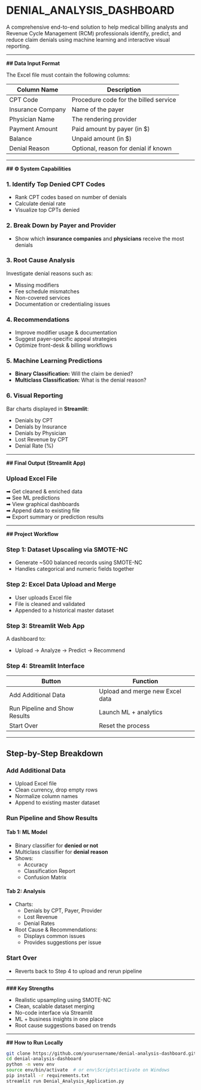 # DENIAL_ANALYSIS_DASHBOARD

A comprehensive end-to-end solution to help medical billing analysts and Revenue Cycle Management (RCM) professionals identify, predict, and reduce claim denials using machine learning and interactive visual reporting.

---

**##  Data Input Format**

The Excel file must contain the following columns:

| Column Name         | Description                          |
|---------------------|--------------------------------------|
| CPT Code            | Procedure code for the billed service |
| Insurance Company   | Name of the payer                    |
| Physician Name      | The rendering provider               |
| Payment Amount      | Paid amount by payer (in $)          |
| Balance             | Unpaid amount (in $)                 |
| Denial Reason       | Optional, reason for denial if known |

---

**## ⚙ System Capabilities**

### 1.  Identify Top Denied CPT Codes
- Rank CPT codes based on number of denials  
- Calculate denial rate  
- Visualize top CPTs denied

### 2.  Break Down by Payer and Provider
- Show which **insurance companies** and **physicians** receive the most denials

### 3.  Root Cause Analysis
Investigate denial reasons such as:
- Missing modifiers  
- Fee schedule mismatches  
- Non-covered services  
- Documentation or credentialing issues

### 4.  Recommendations
- Improve modifier usage & documentation
- Suggest payer-specific appeal strategies
- Optimize front-desk & billing workflows

### 5.  Machine Learning Predictions
- **Binary Classification:** Will the claim be denied?
- **Multiclass Classification:** What is the denial reason?

### 6.  Visual Reporting
Bar charts displayed in **Streamlit**:
- Denials by CPT
- Denials by Insurance
- Denials by Physician
- Lost Revenue by CPT
- Denial Rate (%)

---

**##  Final Output (Streamlit App)**

### Upload Excel File  
➡ Get cleaned & enriched data  
➡ See ML predictions  
➡ View graphical dashboards  
➡ Append data to existing file  
➡ Export summary or prediction results

---

**##  Project Workflow**

###  Step 1: Dataset Upscaling via SMOTE-NC
- Generate ~500 balanced records using SMOTE-NC  
- Handles categorical and numeric fields together

###  Step 2: Excel Data Upload and Merge
- User uploads Excel file  
- File is cleaned and validated  
- Appended to a historical master dataset

###  Step 3: Streamlit Web App
A dashboard to:
- Upload → Analyze → Predict → Recommend

###  Step 4: Streamlit Interface

| Button | Function |
|--------|----------|
| Add Additional Data | Upload and merge new Excel data |
| Run Pipeline and Show Results | Launch ML + analytics |
| Start Over | Reset the process |

---

##  Step-by-Step Breakdown

###  Add Additional Data
- Upload Excel file  
- Clean currency, drop empty rows  
- Normalize column names  
- Append to existing master dataset

###  Run Pipeline and Show Results

####  Tab 1: ML Model
- Binary classifier for **denied or not**
- Multiclass classifier for **denial reason**
- Shows:
  - Accuracy
  - Classification Report
  - Confusion Matrix

####  Tab 2: Analysis
- Charts:
  - Denials by CPT, Payer, Provider
  - Lost Revenue
  - Denial Rates
- Root Cause & Recommendations:
  - Displays common issues
  - Provides suggestions per issue

###  Start Over
- Reverts back to Step 4 to upload and rerun pipeline

---


**###  Key Strengths**
- Realistic upsampling using SMOTE-NC  
- Clean, scalable dataset merging  
- No-code interface via Streamlit  
- ML + business insights in one place  
- Root cause suggestions based on trends


---

**##  How to Run Locally**

```bash
git clone https://github.com/yourusername/denial-analysis-dashboard.git
cd denial-analysis-dashboard
python -m venv env
source env/bin/activate  # or env\Scripts\activate on Windows
pip install -r requirements.txt
streamlit run Denial_Analysis_Application.py
